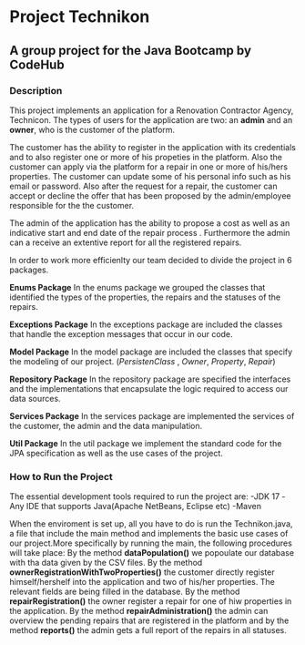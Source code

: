 #  **Project Technikon**
## A group project for the Java Bootcamp by CodeHub

### Description

This project implements an application for a Renovation Contractor Agency, Technicon. 
The types of users for the application are two: an **admin** and an **owner**, who is the customer of the platform.

The customer has the ability to register in the application with its credentials and to also register one or more of his propeties 
in the platform. Also the customer can apply via the platform for a repair in one or more of his/hers properties.
The customer can update  some of his personal info such as his email or password. Also after the request for a repair, 
the customer can accept or decline the offer that has been proposed by the admin/employee responsible for the 
the customer.

The admin of the application has the ability to propose a cost as well as an indicative start and end date of the repair 
process . Furthermore the admin can a receive an extentive report for all the registered repairs.



In order to work more efficienlty our team decided to divide the project in 6 packages.

**Enums Package**
In the enums package we grouped the classes that identified the types of the properties, the repairs and the statuses 
of the repairs.

**Exceptions Package**
In the exceptions package are included the classes that handle the exception messages that occur in our code. 

**Model Package**
In the model package are included the classes that specify the modeling of our project. (*PersistenClass* , *Owner*, 
*Property*, *Repair*)

**Repository Package**
In the repository package are specified the interfaces and the implementations that encapsulate the logic required 
to access our data sources.

**Services Package**
In the services package are implemented the services of the customer, the admin and the data manipulation.

**Util Package** 
In the util package we implement the standard code for the JPA specification as well as the use cases of the project.


### How to Run the Project
The essential development tools required to run the project are:
-JDK 17
-Any IDE that supports Java(Apache NetBeans, Eclipse etc)
-Maven

When the enviroment is set up, all you have to do is  run the Technikon.java, a file that include the main method and implements
the basic use cases of our project.More specifically by running the main, the following procedures will take place:
By the method **dataPopulation()** we popoulate our database with tha data given by the CSV files.
By the method **ownerRegistrationWithTwoProperties()** the customer directly register himself/hershelf into the 
application and two of his/her properties. The relevant fields are being filled in the database.
By the method **repairRegistration()** the owner register a repair for one of hiw properties in the application.
By the method **repairAdministration()** the admin can overview the pending repairs that are registered in the platform and by the 
method **reports()** the admin gets a full report of the repairs in all statuses.

